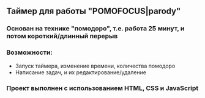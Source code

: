 ## Таймер для работы "POMOFOCUS|parody"
### Основан на технике "помодоро", т.е. работа 25 минут, и потом короткий/длинный перерыв
### Возможности:
+ Запуск таймера, изменение времени, количества помодоро
+ Написание задач, и их редактирование/удаление

### Проект выполнен с использованием HTML, CSS и JavaScript